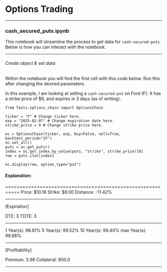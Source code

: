 # Options Trading

---

### cash_secured_puts.ipynb

This notebook will streamline the process to get data for `cash-secured-puts`.
Below is how you can interact with the notebook.

---

###### Create object & set data

Within the notebook you will find the first cell with this code below.
Run this after changing the desired parameters.

In this example, I am looking at selling a `cash-secured-put` on Ford (F).
It has a strike price of $9, and expires in 3 days (as of writing).

```
from Tools.options_chain import OptionsChain

ticker = "F" # Change ticker here.
exp = "2025-02-07" # Change expiration date here.
strike_price = 9 # Change strike price here.

oc = OptionsChain(ticker, exp, buy=False, sell=True, backtest_period="1Y")
oc.set_all()
puts = oc.get_puts()
index = oc.get_index_by_value(puts, "strike", strike_price)[0]
row = puts.iloc[index]

oc.display(row, option_type="put")

```

#### Explanation:

===========================================================
Price: $10.16
Strike: $9.00
Distance: -11.42%

---

[Expiration]

DTE: 3
TDTE: 3

---

1 Year(s): 98.81%
5 Year(s): 99.52%
10 Year(s): 99.40%
max Year(s): 99.68%

---

[Profitability]

Premium: 3.96
Collateral: 900.0

---
